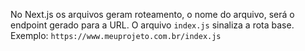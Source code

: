 No Next.js os arquivos geram roteamento, o nome do arquivo, será o endpoint gerado para a URL.
O arquivo `index.js` sinaliza a rota base.
Exemplo: `https://www.meuprojeto.com.br/index.js`
